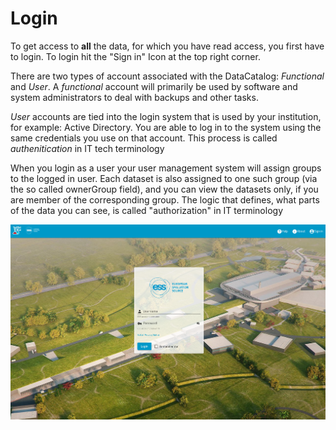# Login

To get access to **all** the data, for which you have read access, you first have to login. To login hit the "Sign in" Icon at the top right corner.

There are two types of account associated with the DataCatalog: *Functional* and *User*. A *functional* account will primarily be used by software and system administrators to deal with backups and other tasks.

*User* accounts are tied into the login system that is used by your institution, for example: Active Directory. You are able to log in to the system using the same credentials you use on that account. This process is called *authenitication* in IT tech terminology

When you login as a user your user management system will assign groups to the logged in user. Each dataset is also assigned to one such group (via the so called ownerGroup field), and you can view the datasets only, if you are member of the corresponding group. The logic that defines, what parts of the data you can see, is called "authorization" in IT terminology

![Login](../img/login.png)


